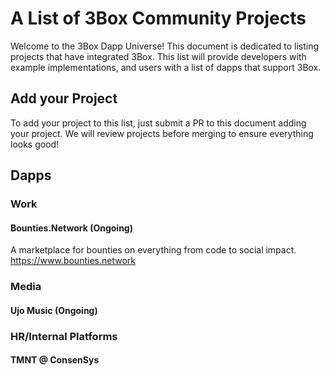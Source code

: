 # A List of 3Box Community Projects
Welcome to the 3Box Dapp Universe! This document is dedicated to listing projects that have integrated 3Box. This list will provide developers with example implementations, and users with a list of dapps that support 3Box.

## Add your Project
To add your project to this list, just submit a PR to this document adding your project. We will review projects before merging to ensure everything looks good!

## Dapps

### Work

#### Bounties.Network (Ongoing)
A marketplace for bounties on everything from code to social impact. https://www.bounties.network

### Media

#### Ujo Music (Ongoing)

### HR/Internal Platforms

#### TMNT @ ConsenSys
